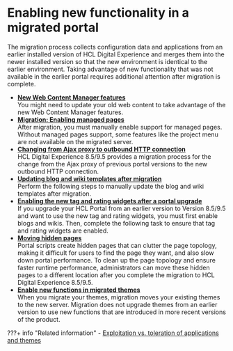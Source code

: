 # Enabling new functionality in a migrated portal

The migration process collects configuration data and applications from an earlier installed version of HCL Digital Experience and merges them into the newer installed version so that the new environment is identical to the earlier environment. Taking advantage of new functionality that was not available in the earlier portal requires additional attention after migration is complete.

-   **[New Web Content Manager features](wcm_migration_post_functions.md)**  
You might need to update your old web content to take advantage of the new Web Content Manager features.
-   **[Migration: Enabling managed pages](mig_t_enable_mngpages.md)**  
After migration, you must manually enable support for managed pages. Without managed pages support, some features like the project menu are not available on the migrated server.
-   **[Changing from Ajax proxy to outbound HTTP connection](mig_enable_outboundhttp.md)**  
HCL Digital Experience 8.5/9.5 provides a migration process for the change from the Ajax proxy of previous portal versions to the new outbound HTTP connection.
-   **[Updating blog and wiki templates after migration](mig_t_blogwiki.md)**  
Perform the following steps to manually update the blog and wiki templates after migration.
-   **[Enabling the new tag and rating widgets after a portal upgrade](mig_post_tagandrate.md)**  
If you upgrade your HCL Portal from an earlier version to Version 8.5/9.5 and want to use the new tag and rating widgets, you must first enable blogs and wikis. Then, complete the following task to ensure that tag and rating widgets are enabled.
-   **[Moving hidden pages](mig_t_move_hidden_pages.md)**  
Portal scripts create hidden pages that can clutter the page topology, making it difficult for users to find the page they want, and also slow down portal performance. To clean up the page topology and ensure faster runtime performance, administrators can move these hidden pages to a different location after you complete the migration to HCL Digital Experience 8.5/9.5.
-   **[Enable new functions in migrated themes](enable_func_migrated_themes/index.md)**  
When you migrate your themes, migration moves your existing themes to the new server. Migration does not upgrade themes from an earlier version to use new functions that are introduced in more recent versions of the product.


???+ info "Related information" 
    -   [Exploitation vs. toleration of applications and themes](../../../../../deploy_dx/manage/migrate/planning_migration/dev_consideration/mig_plan_exp_v_tol.md)

